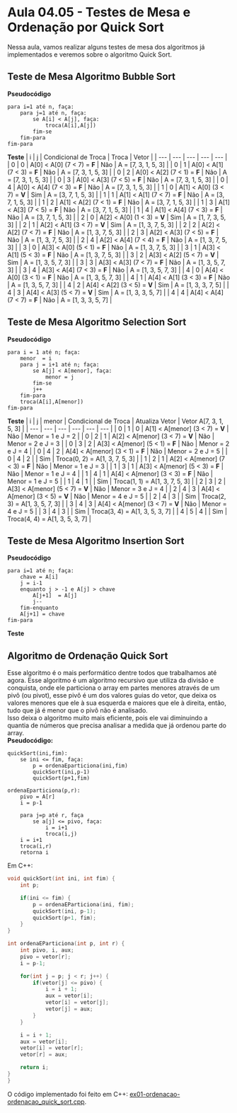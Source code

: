 # Aula 04.05 - Testes de Mesa e Ordenação por Quick Sort
Nessa aula, vamos realizar alguns testes de mesa dos algoritmos já implementados e veremos sobre o algoritmo Quick Sort.

## Teste de Mesa Algoritmo Bubble Sort
**Pseudocódigo**
```
para i=1 até n, faça:
	para j=1 até n, faça:
		se A[i] < A[j], faça:
			troca(A[i],A[j])
		fim-se
	fim-para
fim-para
```
**Teste**
| i | j | Condicional de Troca | Troca | Vetor |
| --- | --- | --- | --- | --- |
| 0 | 0 | A[0] < A[0] (7 < 7) = **F** | Não | A = [7, 3, 1, 5, 3] |
| 0 | 1 | A[0] < A[1] (7 < 3) = **F** | Não | A = [7, 3, 1, 5, 3] |
| 0 | 2 | A[0] < A[2] (7 < 1) = **F** | Não | A = [7, 3, 1, 5, 3] |
| 0 | 3 | A[0] < A[3] (7 < 5) = **F** | Não | A = [7, 3, 1, 5, 3] |
| 0 | 4 | A[0] < A[4] (7 < 3) = **F** | Não | A = [7, 3, 1, 5, 3] |
| 1 | 0 | A[1] < A[0] (3 < 7) = **V** | Sim | A = [3, 7, 1, 5, 3] |
| 1 | 1 | A[1] < A[1] (7 < 7) = **F** | Não | A = [3, 7, 1, 5, 3] |
| 1 | 2 | A[1] < A[2] (7 < 1) = **F** | Não | A = [3, 7, 1, 5, 3] |
| 1 | 3 | A[1] < A[3] (7 < 5) = **F** | Não | A = [3, 7, 1, 5, 3] |
| 1 | 4 | A[1] < A[4] (7 < 3) = **F** | Não | A = [3, 7, 1, 5, 3] |
| 2 | 0 | A[2] < A[0] (1 < 3) = **V** | Sim | A = [1, 7, 3, 5, 3] |
| 2 | 1 | A[2] < A[1] (3 < 7) = **V** | Sim | A = [1, 3, 7, 5, 3] |
| 2 | 2 | A[2] < A[2] (7 < 7) = **F** | Não | A = [1, 3, 7, 5, 3] |
| 2 | 3 | A[2] < A[3] (7 < 5) = **F** | Não | A = [1, 3, 7, 5, 3] |
| 2 | 4 | A[2] < A[4] (7 < 4) = **F** | Não | A = [1, 3, 7, 5, 3] |
| 3 | 0 | A[3] < A[0] (5 < 1) = **F** | Não | A = [1, 3, 7, 5, 3] |
| 3 | 1 | A[3] < A[1] (5 < 3) = **F** | Não | A = [1, 3, 7, 5, 3] |
| 3 | 2 | A[3] < A[2] (5 < 7) = **V** | Sim | A = [1, 3, 5, 7, 3] |
| 3 | 3 | A[3] < A[3] (7 < 7) = **F** | Não | A = [1, 3, 5, 7, 3] |
| 3 | 4 | A[3] < A[4] (7 < 3) = **F** | Não | A = [1, 3, 5, 7, 3] |
| 4 | 0 | A[4] < A[0] (3 < 1) = **F** | Não | A = [1, 3, 5, 7, 3] |
| 4 | 1 | A[4] < A[1] (3 < 3) = **F** | Não | A = [1, 3, 5, 7, 3] |
| 4 | 2 | A[4] < A[2] (3 < 5) = **V** | Sim | A = [1, 3, 3, 7, 5] |
| 4 | 3 | A[4] < A[3] (5 < 7) = **V** | Sim | A = [1, 3, 3, 5, 7] |
| 4 | 4 | A[4] < A[4] (7 < 7) = **F** | Não | A = [1, 3, 3, 5, 7] |

## Teste de Mesa Algoritmo Selection Sort
**Pseudocódigo**
```
para i = 1 até n; faça:
	menor  = i
	para j = i+1 até n; faça:
		se A[j] < A[menor], faça:
			menor = j
		fim-se
		j++
	fim-para
	troca(A[i],A[menor])
fim-para
```
**Teste**
| i | j | menor | Condicional de Troca | Atualiza Vetor | Vetor A[7, 3, 1, 5, 3] |
| --- | --- | --- | --- | --- | --- |
| 0 | 1 | 0 | A[1] < A[menor] (3 < 7) = **V** | Não | Menor = 1 e J = 2 |
| 0 | 2 | 1 | A[2] < A[menor] (3 < 7) = **V** | Não | Menor = 2 e J = 3 |
| 0 | 3 | 2 | A[3] < A[menor] (5 < 1) = **F** | Não | Menor = 2 e J = 4 |
| 0 | 4 | 2 | A[4] < A[menor] (3 < 1) = **F** | Não | Menor = 2 e J = 5 |
| 0 | 4 | 2 |  | Sim | Troca(0, 2) = A[1, 3, 7, 5, 3] |
| 1 | 2 | 1 | A[2] < A[menor] (7 < 3) = **F** | Não | Menor = 1 e J = 3 |
| 1 | 3 | 1 | A[3] < A[menor] (5 < 3) = **F** | Não | Menor = 1 e J = 4 |
| 1 | 4 | 1 | A[4] < A[menor] (3 < 3) = **F** | Não | Menor = 1 e J = 5 |
| 1 | 4 | 1 |  | Sim | Troca(1, 1) = A[1, 3, 7, 5, 3] |
| 2 | 3 | 2 | A[3] < A[menor] (5 < 7) = **V** | Não | Menor = 3 e J = 4 |
| 2 | 4 | 3 | A[4] < A[menor] (3 < 5) = **V** | Não | Menor = 4 e J = 5 |
| 2 | 4 | 3 |  | Sim | Troca(2, 3) = A[1, 3, 5, 7, 3] |
| 3 | 4 | 3 | A[4] < A[menor] (3 < 7) = **V** | Não | Menor = 4 e J = 5 |
| 3 | 4 | 3 |  | Sim | Troca(3, 4) = A[1, 3, 5, 3, 7] |
| 4 | 5 | 4 |  | Sim | Troca(4, 4) = A[1, 3, 5, 3, 7] |

## Teste de Mesa Algoritmo Insertion Sort
**Pseudocódigo**
```
para i=1 até n; faça:
	chave = A[i]
	j = i-1
	enquanto j > -1 e A[j] > chave
		A[j+1]  = A[j]
		j--
	fim-enquanto
	A[j+1] = chave
fim-para
```
**Teste**


## Algoritmo de Ordenação Quick Sort
Esse algoritmo é o mais performático dentre todos que trabalhamos até agora. Esse algoritmo é um algoritmo recursivo que utiliza da divisão e conquista, onde ele particiona o array em partes menores através de um pivô (ou pivot), esse pivô é um dos valores guias do vetor, que deixa os valores menores que ele à sua esquerda e maiores que ele à direita, então, tudo que já é menor que o pivô não é analisado.  
Isso deixa o algoritmo muito mais eficiente, pois ele vai diminuindo a quantia de números que precisa analisar a medida que já ordenou parte do array.  
**Pseudocódigo:**
```
quickSort(ini,fim):
	se ini <= fim, faça:
		p = ordenaEparticiona(ini,fim)
		quickSort(ini,p-1)
		quickSort(p+1,fim)
	
ordenaEparticiona(p,r):
	pivo = A[r]
	i = p-1
	
	para j=p até r, faça
		se a[j] <= pivo, faça:
			i = i+1
			troca(i,j)
	i = i+1
	troca(i,r)
	retorna i

```
Em C++:
```c++
void quickSort(int ini, int fim) {
    int p;

    if(ini <= fim) {
        p = ordenaEParticiona(ini, fim);
        quickSort(ini, p-1);
        quickSort(p+1, fim);
    }
}

int ordenaEParticiona(int p, int r) {
    int pivo, i, aux;
    pivo = vetor[r];
    i = p-1;

    for(int j = p; j < r; j++) {
        if(vetor[j] <= pivo) {
            i = i + 1;
            aux = vetor[i];
            vetor[i] = vetor[j];
            vetor[j] = aux;
        }
    }

    i = i + 1;
    aux = vetor[i];
    vetor[i] = vetor[r];
    vetor[r] = aux;

    return i;
}
}
```
O código implementado foi feito em C++: [ex01-ordenacao-ordenacao_quick_sort.cpp](./ex01-ordenacao-ordenacao_quick_sort.cpp).  